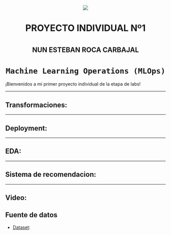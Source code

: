 <p align=center><img src=https://d31uz8lwfmyn8g.cloudfront.net/Assets/logo-henry-white-lg.png><p>

# <h1 align=center> **PROYECTO INDIVIDUAL Nº1** </h1>
# <h2 align=center> **NUN ESTEBAN ROCA CARBAJAL** </h2>

# <h1 align=center>**`Machine Learning Operations (MLOps)`**</h1>

¡Bienvenidos a mi primer proyecto individual de la etapa de labs!

<hr>  

## Transformaciones:



<hr>

## Deployment:




<hr> 

## EDA:



<hr>

## Sistema de recomendacion:




<hr>

## Video:




## **Fuente de datos**

+ [Dataset](https://drive.google.com/drive/folders/1b49OVFJpjPPA1noRBBi1hSmMThXmNzxn):



